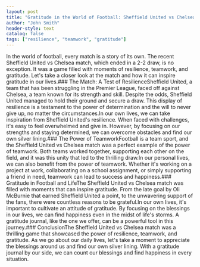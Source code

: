 ```yaml
---
layout: post
title: "Gratitude in the World of Football: Sheffield United vs Chelsea"
author: "John Smith"
header-style: text
catalog: false
tags: ["resilience", "teamwork", "gratitude"]
---
```


In the world of football, every match is a story of its own. The recent Sheffield United vs Chelsea match, which ended in a 2-2 draw, is no exception. It was a game filled with moments of resilience, teamwork, and gratitude. Let's take a closer look at the match and how it can inspire gratitude in our lives.### The Match: A Test of ResilienceSheffield United, a team that has been struggling in the Premier League, faced off against Chelsea, a team known for its strength and skill. Despite the odds, Sheffield United managed to hold their ground and secure a draw. This display of resilience is a testament to the power of determination and the will to never give up, no matter the circumstances.In our own lives, we can take inspiration from Sheffield United's resilience. When faced with challenges, it's easy to feel overwhelmed and give in. However, by focusing on our strengths and staying determined, we can overcome obstacles and find our own silver lining.### The Power of TeamworkFootball is a team sport, and the Sheffield United vs Chelsea match was a perfect example of the power of teamwork. Both teams worked together, supporting each other on the field, and it was this unity that led to the thrilling draw.In our personal lives, we can also benefit from the power of teamwork. Whether it's working on a project at work, collaborating on a school assignment, or simply supporting a friend in need, teamwork can lead to success and happiness.### Gratitude in Football and LifeThe Sheffield United vs Chelsea match was filled with moments that can inspire gratitude. From the late goal by Oli McBurnie that earned Sheffield United a point, to the unwavering support of the fans, there were countless reasons to be grateful.In our own lives, it's important to cultivate an attitude of gratitude. By focusing on the blessings in our lives, we can find happiness even in the midst of life's storms. A gratitude journal, like the one we offer, can be a powerful tool in this journey.### ConclusionThe Sheffield United vs Chelsea match was a thrilling game that showcased the power of resilience, teamwork, and gratitude. As we go about our daily lives, let's take a moment to appreciate the blessings around us and find our own silver lining. With a gratitude journal by our side, we can count our blessings and find happiness in every situation.